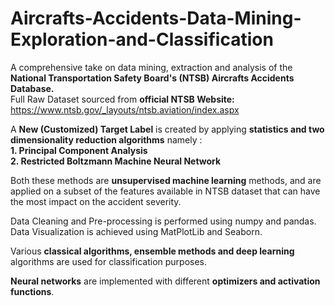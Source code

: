 # Aircrafts-Accidents-Data-Mining-Exploration-and-Classification

A comprehensive take on data mining, extraction and analysis of the <b>National Transportation Safety Board's (NTSB) Aircrafts Accidents Database.</b> <br>
Full Raw Dataset sourced from <b>official NTSB Website:</b> https://www.ntsb.gov/_layouts/ntsb.aviation/index.aspx <br>

A <b>New (Customized) Target Label</b> is created by applying <b>statistics and two dimensionality reduction algorithms</b> namely : <br>
<b>1. Principal Component Analysis <br>
2. Restricted Boltzmann Machine Neural Network </b><br>

Both these methods are <b>unsupervised machine learning</b> methods, and are applied on a subset of the features available in NTSB dataset that can have the most impact on the accident severity. <br>

Data Cleaning and Pre-processing is performed using numpy and pandas. Data Visualization is achieved using MatPlotLib and Seaborn. <br>

Various <b>classical algorithms, ensemble methods and deep learning</b> algorithms are used for classification purposes. <br>

<b>Neural networks</b> are implemented with different <b>optimizers and activation functions</b>.

